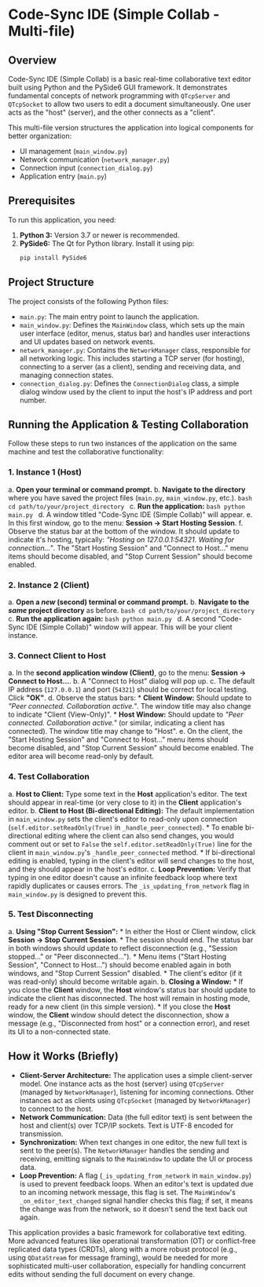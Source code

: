 # Code-Sync IDE (Simple Collab - Multi-file)

## Overview

Code-Sync IDE (Simple Collab) is a basic real-time collaborative text editor built using Python and the PySide6 GUI framework. It demonstrates fundamental concepts of network programming with `QTcpServer` and `QTcpSocket` to allow two users to edit a document simultaneously. One user acts as the "host" (server), and the other connects as a "client".

This multi-file version structures the application into logical components for better organization:
- UI management (`main_window.py`)
- Network communication (`network_manager.py`)
- Connection input (`connection_dialog.py`)
- Application entry (`main.py`)

## Prerequisites

To run this application, you need:

1.  **Python 3:** Version 3.7 or newer is recommended.
2.  **PySide6:** The Qt for Python library. Install it using pip:
    ```bash
    pip install PySide6
    ```

## Project Structure

The project consists of the following Python files:

*   `main.py`: The main entry point to launch the application.
*   `main_window.py`: Defines the `MainWindow` class, which sets up the main user interface (editor, menus, status bar) and handles user interactions and UI updates based on network events.
*   `network_manager.py`: Contains the `NetworkManager` class, responsible for all networking logic. This includes starting a TCP server (for hosting), connecting to a server (as a client), sending and receiving data, and managing connection states.
*   `connection_dialog.py`: Defines the `ConnectionDialog` class, a simple dialog window used by the client to input the host's IP address and port number.

## Running the Application & Testing Collaboration

Follow these steps to run two instances of the application on the same machine and test the collaborative functionality:

### 1. Instance 1 (Host)

   a.  **Open your terminal or command prompt.**
   b.  **Navigate to the directory** where you have saved the project files (`main.py`, `main_window.py`, etc.).
       ```bash
       cd path/to/your/project_directory
       ```
   c.  **Run the application:**
       ```bash
       python main.py
       ```
   d.  A window titled "Code-Sync IDE (Simple Collab)" will appear.
   e.  In this first window, go to the menu: **Session -> Start Hosting Session**.
   f.  Observe the status bar at the bottom of the window. It should update to indicate it's hosting, typically: *"Hosting on 127.0.0.1:54321. Waiting for connection..."*.
       The "Start Hosting Session" and "Connect to Host..." menu items should become disabled, and "Stop Current Session" should become enabled.

### 2. Instance 2 (Client)

   a.  **Open a *new* (second) terminal or command prompt.**
   b.  **Navigate to the *same* project directory** as before.
       ```bash
       cd path/to/your/project_directory
       ```
   c.  **Run the application again:**
       ```bash
       python main.py
       ```
   d.  A second "Code-Sync IDE (Simple Collab)" window will appear. This will be your client instance.

### 3. Connect Client to Host

   a.  In the **second application window (Client)**, go to the menu: **Session -> Connect to Host...**.
   b.  A "Connect to Host" dialog will pop up.
   c.  The default IP address (`127.0.0.1`) and port (`54321`) should be correct for local testing. Click **"OK"**.
   d.  Observe the status bars:
       *   **Client Window:** Should update to *"Peer connected. Collaboration active."*. The window title may also change to indicate "Client (View-Only)".
       *   **Host Window:** Should update to *"Peer connected. Collaboration active."* (or similar, indicating a client has connected). The window title may change to "Host".
   e.  On the client, the "Start Hosting Session" and "Connect to Host..." menu items should become disabled, and "Stop Current Session" should become enabled. The editor area will become read-only by default.

### 4. Test Collaboration

   a.  **Host to Client:** Type some text in the **Host** application's editor. The text should appear in real-time (or very close to it) in the **Client** application's editor.
   b.  **Client to Host (Bi-directional Editing):** The default implementation in `main_window.py` sets the client's editor to read-only upon connection (`self.editor.setReadOnly(True)` in `_handle_peer_connected`).
        *   To enable bi-directional editing where the client can also send changes, you would comment out or set to `False` the `self.editor.setReadOnly(True)` line for the client in `main_window.py`'s `_handle_peer_connected` method.
        *   If bi-directional editing is enabled, typing in the client's editor will send changes to the host, and they should appear in the host's editor.
   c.  **Loop Prevention:** Verify that typing in one editor doesn't cause an infinite feedback loop where text rapidly duplicates or causes errors. The `_is_updating_from_network` flag in `main_window.py` is designed to prevent this.

### 5. Test Disconnecting

   a.  **Using "Stop Current Session":**
       *   In either the Host or Client window, click **Session -> Stop Current Session**.
       *   The session should end. The status bar in both windows should update to reflect disconnection (e.g., "Session stopped..." or "Peer disconnected...").
       *   Menu items ("Start Hosting Session", "Connect to Host...") should become enabled again in both windows, and "Stop Current Session" disabled.
       *   The client's editor (if it was read-only) should become writable again.
   b.  **Closing a Window:**
       *   If you close the **Client** window, the **Host** window's status bar should update to indicate the client has disconnected. The host will remain in hosting mode, ready for a new client (in this simple version).
       *   If you close the **Host** window, the **Client** window should detect the disconnection, show a message (e.g., "Disconnected from host" or a connection error), and reset its UI to a non-connected state.

## How it Works (Briefly)

*   **Client-Server Architecture:** The application uses a simple client-server model. One instance acts as the host (server) using `QTcpServer` (managed by `NetworkManager`), listening for incoming connections. Other instances act as clients using `QTcpSocket` (managed by `NetworkManager`) to connect to the host.
*   **Network Communication:** Data (the full editor text) is sent between the host and client(s) over TCP/IP sockets. Text is UTF-8 encoded for transmission.
*   **Synchronization:** When text changes in one editor, the new full text is sent to the peer(s). The `NetworkManager` handles the sending and receiving, emitting signals to the `MainWindow` to update the UI or process data.
*   **Loop Prevention:** A flag (`_is_updating_from_network` in `main_window.py`) is used to prevent feedback loops. When an editor's text is updated due to an incoming network message, this flag is set. The `MainWindow`'s `_on_editor_text_changed` signal handler checks this flag; if set, it means the change was from the network, so it doesn't send the text back out again.

This application provides a basic framework for collaborative text editing. More advanced features like operational transformation (OT) or conflict-free replicated data types (CRDTs), along with a more robust protocol (e.g., using `QDataStream` for message framing), would be needed for more sophisticated multi-user collaboration, especially for handling concurrent edits without sending the full document on every change.

